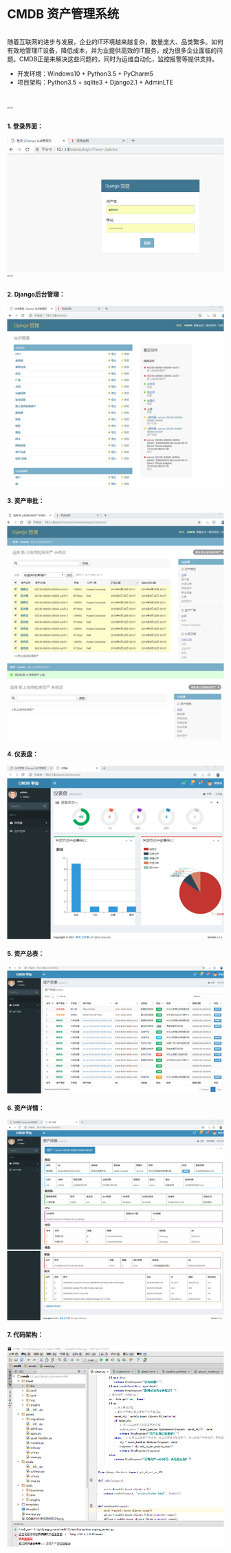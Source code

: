 # CMDB 资产管理系统



<br>
随着互联网的进步与发展，企业的IT环境越来越复杂，数量庞大、品类繁多。如何有效地管理IT设备，降低成本，并为业提供高效的IT服务，成为很多企业面临的问题。CMDB正是来解决这些问题的，同时为运维自动化，监控报警等提供支持。
<br>

* 开发环境：Windows10 + Python3.5 + PyCharm5<br>
* 项目架构：Python3.5 + sqlite3 + Django2.1 + AdminLTE
<br>

'''
#### 1. 登录界面：
![P20180928002224.png](/img/P20180928002224.png)
'''


#### 2. Django后台管理：
![P20180928002341.png](/img/P20180928002341.png)


#### 3. 资产审批：
![P20180928002444.png](/img/P20180928002444.png)
![P20180928002515.png](/img/P20180928002515.png)


#### 4. 仪表盘：
![P20180928010934.png](/img/P20180928010934.png)


#### 5. 资产总表：
![P20180928011206.png](/img/P20180928011206.png)


#### 6. 资产详情：
![P20180928011648.png](/img/P20180928011648.png)
![P20180928011653.png](/img/P20180928011653.png)


#### 7. 代码架构：

![P20180928011927.png](/img/P20180928011927.png)
